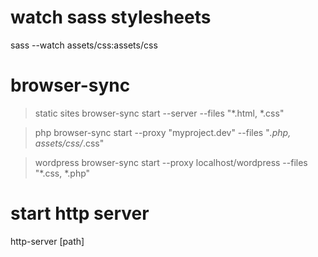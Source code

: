 # watch sass stylesheets
sass --watch assets/css:assets/css

# browser-sync
> static sites
browser-sync start --server --files "*.html, *.css"

> php
browser-sync start --proxy "myproject.dev" --files "*.php, assets/css/*.css"

> wordpress
browser-sync start --proxy localhost/wordpress --files "*.css, *.php"

# start http server
http-server [path]